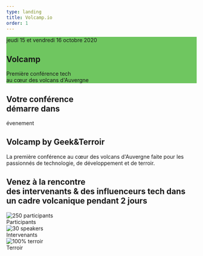 ```yaml
---
type: landing
title: Volcamp.io
order: 1
---
```


<section class="section-banner d-flex align-items-center" style="background:url(https://www.volcamp.io/asset/images/bg-banner.png) no-repeat center top #6fc660">
    <div class="container">
        <div class="row">
            <div class="col-lg-7 mr-auto">
                <div class="banner-content"><span>jeudi 15 et vendredi 16 octobre 2020</span>
                    <h1 class="mt-3 mb-5">Volcamp</h1>
                    <span>Première conférence tech<br>au cœur des volcans d'Auvergne</span>
                </div>
            </div>
        </div>
    </div>
</section>
<section class="overflow-hidden counter-wrapper pt-4 pb-5">
    <div class="container">
        <div class="counter-inner">
            <div class="row align-items-center">
                <div class="col-lg-6">
                    <div class="counter-stat">
                        <h2 class="font-weight-light"><strong>Votre conférence</strong><br>démarre dans</h2>
                    </div>
                </div>
                <div id="simple-timer" class="syotimer" data-year="2020" data-month="10" data-day="15" data-hour="09">
                    <div class="syotimer__head"></div>
                    <div class="syotimer__body"></div>
                    <div class="syotimer__footer"></div>
                </div>
            </div>
        </div>
    </div>
</section>
<section class="section about">
    <div class="container">
        <div class="row">
            <div class="col-lg-5">
                <div class="about-img position-relative"><img src="https://www.volcamp.io/asset/images/home/confhall32.jpg" alt="" class="img-fluid w-100">
                    <div class="img-block"><img src="https://www.volcamp.io/asset/images/home/confback.jpg" alt="" class="img-fluid"></div>
                </div>
            </div>
            <div class="col-lg-7">
                <div class="about-content-wrap mt-5 mt-lg-0"><span class="stroke-text">évenement</span>
                    <div class="ml-90">
                        <h2 class="text-lg mb-3 mt-3">Volcamp by Geek&Terroir</h2>
                        <p>La première conférence au cœur des volcans d'Auvergne faite pour les passionnés de technologie, de développement et de terroir.
                        </p></div>
                </div>
            </div>
        </div>
    </div>
</section>
<section class="section cta-wrap">
    <div class="container">
        <div class="row align-items-center">
            <div class="col-lg-7">
                <div class="cta-content">
                    <h2 class="mt-3 mb-4 text-md title">Venez à la rencontre <br><strong>des intervenants</strong> &amp; des influenceurs tech dans<br>un cadre <strong>volcanique</strong> pendant <strong>2 jours</strong></h2>
                    </div>
            </div>
            <div class="col-lg-5 mt-5 mt-lg-0 d-none d-lg-block"><img src="https://www.volcamp.io/asset/images/home/logo_black.png" alt="" class="img-fluid"></div>
        </div>
    </div>
</section>
<section id="section-feature">
    <div class="container">
        <div class="row">
            <div class="col-lg-4 col-md-6 badge">
                <img src="https://www.volcamp.io/asset/images/participants.png" alt="250 participants"><br>Participants
            </div>
            <div class="col-lg-4 col-md-6 badge">
                <img src="https://www.volcamp.io/asset/images/speakers.png" alt="30 speakers"><br>Intervenants
            </div>
            <div class="col-lg-4 col-md-6 badge">
                <img src="https://www.volcamp.io/asset/images/terroir.png" alt="100% terroir"><br>Terroir
            </div>
        </div>
    </div>
</section>
